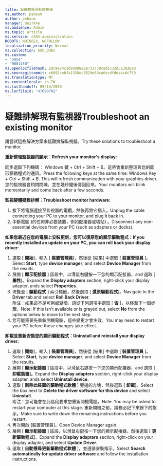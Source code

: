 ```yaml
---
title: 疑難排解現有監視器
ms.author: pebaum
author: pebaum
manager: mnirkhe
ms.audience: Admin
ms.topic: article
ms.service: o365-administration
ROBOTS: NOINDEX, NOFOLLOW
localization_priority: Normal
ms.collection: Adm_O365
ms.custom:
- "3454"
- "9001450"
ms.openlocfilehash: 2dc9a24c1d0d808e26733738cedbc32d513926a0
ms.sourcegitcommit: c6692ce0fa1358ec3529e59ca0ecdfdea4cdc759
ms.translationtype: MT
ms.contentlocale: zh-TW
ms.lasthandoff: 09/14/2020
ms.locfileid: "47690702"
---
```

# <a name="troubleshoot-an-existing-monitor"></a><span data-ttu-id="93fa4-102">疑難排解現有監視器</span><span class="sxs-lookup"><span data-stu-id="93fa4-102">Troubleshoot an existing monitor</span></span>

<span data-ttu-id="93fa4-103">請嘗試這些解決方案來疑難排解監視器。</span><span class="sxs-lookup"><span data-stu-id="93fa4-103">Try these solutions to troubleshoot a monitor.</span></span> 

<span data-ttu-id="93fa4-104">**重新整理監視器的顯示：**</span><span class="sxs-lookup"><span data-stu-id="93fa4-104">**Refresh your monitor's display:**</span></span>

<span data-ttu-id="93fa4-105">同步選取下列機碼： Windows 鍵 + Ctrl + Shift + B。這將會重新整理與您的圖形驅動程式的通訊。</span><span class="sxs-lookup"><span data-stu-id="93fa4-105">Press the following keys at the same time: Windows Key  + Ctrl + Shift + B. This will refresh communication with your graphics driver.</span></span> <span data-ttu-id="93fa4-106">您的監視器會稍閃閃爍，並在幾秒鐘後傳回回來。</span><span class="sxs-lookup"><span data-stu-id="93fa4-106">Your monitors will blink momentarily and come back after a few seconds.</span></span>

<span data-ttu-id="93fa4-107">**監視硬體疑難排解：**</span><span class="sxs-lookup"><span data-stu-id="93fa4-107">**Troubleshoot monitor hardware:**</span></span>

1. <span data-ttu-id="93fa4-108">拔下將電腦連接至監視器的電纜，然後再將它插入。</span><span class="sxs-lookup"><span data-stu-id="93fa4-108">Unplug the cable connecting your PC to your monitor, and plug it back in.</span></span>
2. <span data-ttu-id="93fa4-109">中斷電腦 (的任何非必要裝置，例如配接器或塢站) 。</span><span class="sxs-lookup"><span data-stu-id="93fa4-109">Disconnect any non-essential devices from your PC (such as adapters or docks).</span></span>

<span data-ttu-id="93fa4-110">**如果您最近在您的電腦上安裝更新，您可以復原您的顯示驅動程式：**</span><span class="sxs-lookup"><span data-stu-id="93fa4-110">**If you recently installed an update on your PC, you can roll back your display driver:**</span></span>

1. <span data-ttu-id="93fa4-111">選取 [ **開始**]，輸入 [ **裝置管理員**]，然後從 [結果] 中選取 [ **裝置管理員** ]。</span><span class="sxs-lookup"><span data-stu-id="93fa4-111">Select **Start**, type **device manager**, and select **Device Manager** from the results.</span></span>
2. <span data-ttu-id="93fa4-112">展開 [ **顯示配接器** ] 區段中，以滑鼠右鍵按一下您的顯示配接器，and 選取 [ **屬性**]。</span><span class="sxs-lookup"><span data-stu-id="93fa4-112">Expand the **Display adapters** section, right-click your display adapter, ands select **Properties**.</span></span>
3. <span data-ttu-id="93fa4-113">流覽至 [ **驅動程式** ] 索引標籤，然後選取 [ **還原驅動程式**]。</span><span class="sxs-lookup"><span data-stu-id="93fa4-113">Navigate to the **Driver** tab and select **Roll Back Driver**.</span></span> <br>
<span data-ttu-id="93fa4-114">附注：如果這不是可用或變暗，請從下列選項中選取 [ **否** ]，以移至下一個步驟。</span><span class="sxs-lookup"><span data-stu-id="93fa4-114">Note: If this isn't available or is grayed out, select **No** from the options below to move to the next step.</span></span>
4. <span data-ttu-id="93fa4-115">您可能需要先重新開機電腦，這些變更才會生效。</span><span class="sxs-lookup"><span data-stu-id="93fa4-115">You may need to restart your PC before these changes take effect.</span></span>

<span data-ttu-id="93fa4-116">**卸載並重新安裝您的顯示驅動程式：**</span><span class="sxs-lookup"><span data-stu-id="93fa4-116">**Uninstall and reinstall your display driver:**</span></span>

1. <span data-ttu-id="93fa4-117">選取 [ **開始**]，輸入 [ **裝置管理員**]，然後從 [結果] 中選取 [ **裝置管理員** ]。</span><span class="sxs-lookup"><span data-stu-id="93fa4-117">Select **Start**, type **device manager**, and select **Device Manager** from the results.</span></span>
2. <span data-ttu-id="93fa4-118">展開 [ **顯示配接器** ] 區段中，以滑鼠右鍵按一下您的顯示配接器，and 選取 [ **卸載裝置**]。</span><span class="sxs-lookup"><span data-stu-id="93fa4-118">Expand the **Display adapters** section, right-click your display adapter, ands select **Uninstall device**.</span></span> 
3. <span data-ttu-id="93fa4-119">選取 [ **刪除此裝置的驅動程式軟體** ] 旁邊的方塊，然後選取 [ **卸載**]。</span><span class="sxs-lookup"><span data-stu-id="93fa4-119">Select the box next to **Delete the driver software for this device** and select **Uninstall**.</span></span><br>
<span data-ttu-id="93fa4-120">附注：您可能會在此階段要求您重新開機電腦。</span><span class="sxs-lookup"><span data-stu-id="93fa4-120">Note: You may be asked to restart your computer at this stage.</span></span> <span data-ttu-id="93fa4-121">重新開機之前，請務必記下來餘下的指示。</span><span class="sxs-lookup"><span data-stu-id="93fa4-121">Make sure to write down the remaining instructions before you restart.</span></span>
4. <span data-ttu-id="93fa4-122">再次開啟 [裝置管理員]。</span><span class="sxs-lookup"><span data-stu-id="93fa4-122">Open Device Manager again.</span></span>
5. <span data-ttu-id="93fa4-123">展開 [ **顯示配接器** ] 區段，以滑鼠右鍵按一下您的顯示配接器，然後選取 [ **更新驅動程式**]。</span><span class="sxs-lookup"><span data-stu-id="93fa4-123">Expand the **Display adapters** section, right-click on your display adapter, and select **Update Driver**.</span></span>
6. <span data-ttu-id="93fa4-124">選取 [ **自動搜尋更新驅動程式軟體** ]，並遵循安裝指示。</span><span class="sxs-lookup"><span data-stu-id="93fa4-124">Select **Search automatically for update driver software** and follow the installation instructions.</span></span>